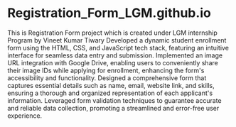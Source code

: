 # Registration_Form_LGM.github.io
This is Registration Form project which is created under LGM internship Program by Vineet Kumar Tiwary
Developed a dynamic student enrollment form using the HTML, CSS, and JavaScript tech stack, featuring an intuitive interface for seamless data entry and submission.
Implemented an image URL integration with Google Drive, enabling users to conveniently share their image IDs while applying for enrollment, enhancing the form's accessibility and functionality.
Designed a comprehensive form that captures essential details such as name, email, website link, and skills, ensuring a thorough and organized representation of each applicant's information.
Leveraged form validation techniques to guarantee accurate and reliable data collection, promoting a streamlined and error-free user experience.
